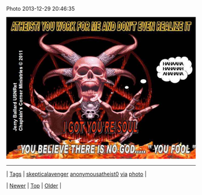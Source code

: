 <!--
title: Photo 2013-12-29 20
date: 2020-06-28T15:27:00.210Z
tags: skepticalavenger, anonymousatheist0, via, photo
-->


Photo 2013-12-29 20:46:35

![](71551773856-0.jpg)

<!--BOTTOM-POST-NAVIGATION-->
---

| [Tags](tags.md) | [skepticalavenger](tag-skepticalavenger.md) [anonymousatheist0](tag-anonymousatheist0.md) [via](tag-via.md) [photo](tag-photo.md) |

| [Newer](71534356899.md) | [Top](index.md) | [Older](71625132438.md) |
